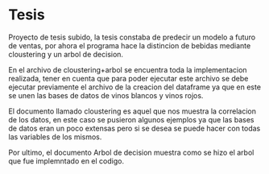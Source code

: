 # Tesis
Proyecto de tesis subido, la tesis constaba de predecir un modelo a futuro de ventas, por ahora el programa hace la distincion de bebidas mediante cloustering y un arbol de decision.

En el archivo de cloustering+arbol se encuentra toda la implementacion realizada, tener en cuenta que para poder ejecutar este archivo se debe ejecutar previamente el archivo de la creacion del dataframe ya que en este se unen las bases de datos de vinos blancos y vinos rojos.

El documento llamado cloustering es aquel que nos muestra la correlacion de los datos, en este caso se pusieron algunos ejemplos ya que las bases de datos eran un poco extensas pero si se desea se puede hacer con todas las variables de los mismos.

Por ultimo, el documento Arbol de decision muestra como se hizo el arbol que fue implemntado en el codigo.
